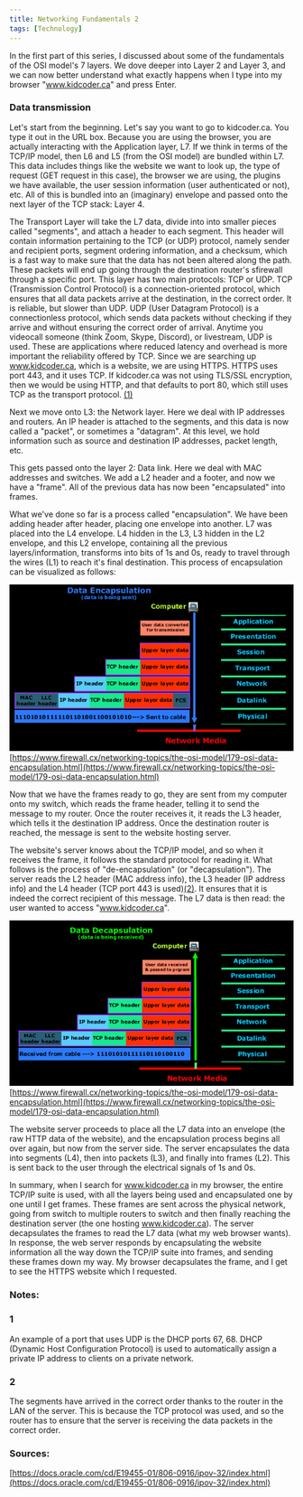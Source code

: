 ```yaml
---
title: Networking Fundamentals 2
tags: [Technology]
---
```


In the first part of this series, I discussed about some of the fundamentals of the OSI model's 7 layers. We dove deeper into Layer 2 and Layer 3, and we can now better understand what exactly happens when I type into my browser "www.kidcoder.ca" and press Enter. 

### Data transmission

Let's start from the beginning. Let's say you want to go to kidcoder.ca. You type it out in the URL box. Because you are using the browser, you are actually interacting with the Application layer, L7. If we think in terms of the TCP/IP model, then L6 and L5 (from the OSI model) are bundled within L7. This data includes things like the website we want to look up, the type of request (GET request in this case), the browser we are using, the plugins we have available, the user session information (user authenticated or not), etc. All of this is bundled into an (imaginary) envelope and passed onto the next layer of the TCP stack: Layer 4.

The Transport Layer will take the L7 data, divide into into smaller pieces called "segments", and attach a header to each segment. This header will contain information pertaining to the TCP (or UDP) protocol, namely sender and recipient ports, segment ordering information, and a checksum, which is a fast way to make sure that the data has not been altered along the path.  These packets will end up going through the destination router's sfirewall through a specific port. This layer has two main protocols: TCP or UDP. TCP (Transmission Control Protocol) is a connection-oriented protocol, which ensures that all data packets arrive at the destination, in the correct order. It is reliable, but slower than UDP. UDP (User Datagram Protocol) is a connectionless protocol, which sends data packets without checking if they arrive and without ensuring the correct order of arrival. Anytime you videocall someone (think Zoom, Skype, Discord), or livestream, UDP is used. These are applications where reduced latency and overhead is more important the reliability offered by TCP. Since we are searching up www.kidcoder.ca, which is a website, we are using HTTPS. HTTPS uses port 443, and it uses TCP. If kidcoder.ca was not using TLS/SSL encryption, then we would be using HTTP, and that defaults to port 80, which still uses TCP as the transport protocol. [(1)](#1)

Next we move onto L3: the Network layer. Here we deal with IP addresses and routers. An IP header is attached to the segments, and this data is now called a "packet", or sometimes a "datagram". At this level, we hold information such as source and destination IP addresses, packet length, etc. 

This gets passed onto the layer 2: Data link. Here we deal with MAC addresses and switches. We add a L2 header and a footer, and now we have a "frame". All of the previous data has now been "encapsulated" into frames.

What we've done so far is a process called "encapsulation". We have been adding header after header, placing one envelope into another. L7 was placed into the L4 envelope. L4 hidden in the L3, L3 hidden in the L2 envelope, and this L2 envelope, containing all the previous layers/information, transforms into bits of 1s and 0s, ready to travel through the wires (L1) to reach it's final destination. This process of encapsulation can be visualized as follows:

![View of networks](..\images\encapsulation.jpg)
[https://www.firewall.cx/networking-topics/the-osi-model/179-osi-data-encapsulation.html](https://www.firewall.cx/networking-topics/the-osi-model/179-osi-data-encapsulation.html)

Now that we have the frames ready to go, they are sent from my computer onto my switch, which reads the frame header, telling it to send the message to my router. Once the router receives it, it reads the L3 header, which tells it the destination IP address. Once the destination router is reached, the message is sent to the website hosting server. 

The website's server knows about the TCP/IP model, and so when it receives the frame, it follows the standard protocol for reading it. What follows is the process of "de-encapsulation" (or "decapsulation"). The server reads the L2 header (MAC address info), the L3 header (IP address info) and the L4 header (TCP port 443 is used)[(2)](#2). It ensures that it is indeed the correct recipient of this message. The L7 data is then read: the user wanted to access "www.kidcoder.ca".

![View of networks](..\images\decapsulation.jpg)
[https://www.firewall.cx/networking-topics/the-osi-model/179-osi-data-encapsulation.html](https://www.firewall.cx/networking-topics/the-osi-model/179-osi-data-encapsulation.html)

The website server proceeds to place all the L7 data into an envelope (the raw HTTP data of the website), and the encapsulation process begins all over again, but now from the server side. The server encapsulates the data into segments (L4), then into packets (L3), and finally into frames (L2). This is sent back to the user through the electrical signals of 1s and 0s. 

In summary, when I search for www.kidcoder.ca in my browser, the entire TCP/IP suite is used, with all the layers being used and encapsulated one by one until I get frames. These frames are sent across the physical network, going from switch to multiple routers to switch and then finally reaching the destination server (the one hosting www.kidcoder.ca). The server decapsulates the frames to read the L7 data (what my web browser wants). In response, the web server responds by encapsulating the website information all the way down the TCP/IP suite into  frames, and sending these frames down my way. My browser decapsulates the frame, and I get to see the HTTPS website which I requested.   

### Notes:

### 1 
An example of a port that uses UDP is the DHCP ports 67, 68. DHCP (Dynamic Host Configuration Protocol) is used to automatically assign a private IP address to clients on a private network.

### 2
The segments have arrived in the correct order thanks to the router in the LAN of the server. This is because the TCP protocol was used, and so the router has to ensure that the server is receiving the data packets in the correct order. 

### Sources:
[https://docs.oracle.com/cd/E19455-01/806-0916/ipov-32/index.html](https://docs.oracle.com/cd/E19455-01/806-0916/ipov-32/index.html)